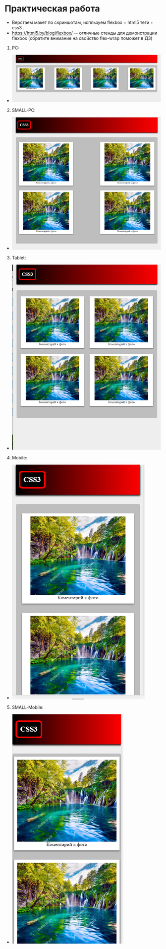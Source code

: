 ﻿# Практическая работа

* Верстаем макет по скриншотам, испльзуем flexbox + html5 теги + сss3 .
* https://html5.by/blog/flexbox/ -- отличные стенды для демонстрации flexbox (обратите внимание на свойство flex-wrap поможет в ДЗ)

1. PC:

 * ![Alt Text](001_pc.png)

2. SMALL-PC:

 * ![Alt Text](002_small-pc.png)

3. Tablet:

 * ![Alt Text](003_tablet.png)

4. Mobile:

 * ![Alt Text](004_mobile.png)

5. SMALL-Mobile:

 * ![Alt Text](005_small-mobile.png)